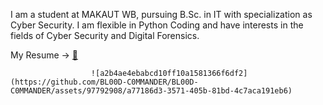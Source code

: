 I am a student at MAKAUT WB, pursuing B.Sc. in IT with specialization as Cyber Security. I am flexible  in Python Coding and have interests in the fields of Cyber Security  and Digital Forensics.

My Resume → [📃](https://drive.google.com/file/d/18YhlEQzIjALRHOKQnxxwU2-R266SaIP3/view?usp=sharing)

                      ![a2b4ae4ebabcd10ff10a1581366f6df2](https://github.com/BL00D-C0MMANDER/BL00D-C0MMANDER/assets/97792908/a77186d3-3571-405b-81bd-4c7aca191eb6)

